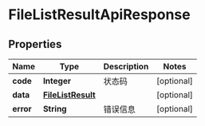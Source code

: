 

# FileListResultApiResponse


## Properties

| Name | Type | Description | Notes |
|------------ | ------------- | ------------- | -------------|
|**code** | **Integer** | 状态码 |  [optional] |
|**data** | [**FileListResult**](FileListResult.md) |  |  [optional] |
|**error** | **String** | 错误信息 |  [optional] |



